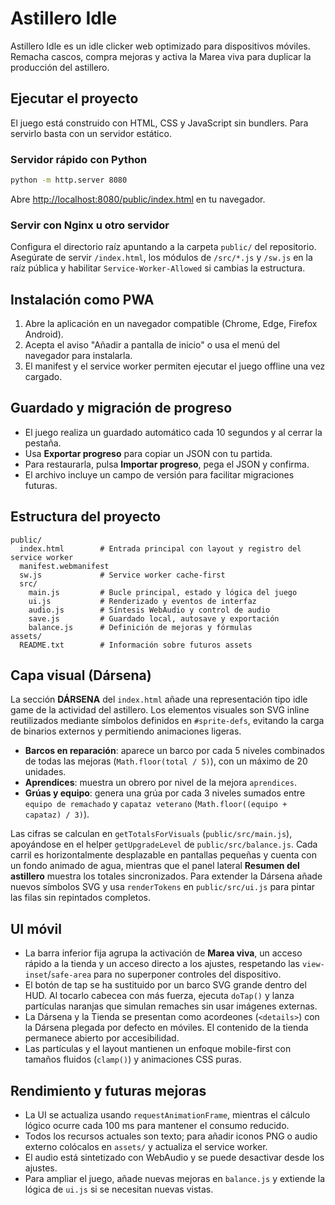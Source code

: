 # Astillero Idle

Astillero Idle es un idle clicker web optimizado para dispositivos móviles. Remacha cascos, compra mejoras y activa la Marea viva para duplicar la producción del astillero.

## Ejecutar el proyecto

El juego está construido con HTML, CSS y JavaScript sin bundlers. Para servirlo basta con un servidor estático.

### Servidor rápido con Python

```bash
python -m http.server 8080
```

Abre <http://localhost:8080/public/index.html> en tu navegador.

### Servir con Nginx u otro servidor

Configura el directorio raíz apuntando a la carpeta `public/` del repositorio. Asegúrate de servir `/index.html`, los módulos de `/src/*.js` y `/sw.js` en la raíz pública y habilitar `Service-Worker-Allowed` si cambias la estructura.

## Instalación como PWA

1. Abre la aplicación en un navegador compatible (Chrome, Edge, Firefox Android).
2. Acepta el aviso "Añadir a pantalla de inicio" o usa el menú del navegador para instalarla.
3. El manifest y el service worker permiten ejecutar el juego offline una vez cargado.

## Guardado y migración de progreso

- El juego realiza un guardado automático cada 10 segundos y al cerrar la pestaña.
- Usa **Exportar progreso** para copiar un JSON con tu partida.
- Para restaurarla, pulsa **Importar progreso**, pega el JSON y confirma.
- El archivo incluye un campo de versión para facilitar migraciones futuras.

## Estructura del proyecto

```
public/
  index.html        # Entrada principal con layout y registro del service worker
  manifest.webmanifest
  sw.js             # Service worker cache-first
  src/
    main.js         # Bucle principal, estado y lógica del juego
    ui.js           # Renderizado y eventos de interfaz
    audio.js        # Síntesis WebAudio y control de audio
    save.js         # Guardado local, autosave y exportación
    balance.js      # Definición de mejoras y fórmulas
assets/
  README.txt        # Información sobre futuros assets
```

## Capa visual (Dársena)

La sección **DÁRSENA** del `index.html` añade una representación tipo idle game de la actividad del astillero. Los elementos visuales son SVG inline reutilizados mediante símbolos definidos en `#sprite-defs`, evitando la carga de binarios externos y permitiendo animaciones ligeras.

- **Barcos en reparación**: aparece un barco por cada 5 niveles combinados de todas las mejoras (`Math.floor(total / 5)`), con un máximo de 20 unidades.
- **Aprendices**: muestra un obrero por nivel de la mejora `aprendices`.
- **Grúas y equipo**: genera una grúa por cada 3 niveles sumados entre `equipo de remachado` y `capataz veterano` (`Math.floor((equipo + capataz) / 3)`).

Las cifras se calculan en `getTotalsForVisuals` (`public/src/main.js`), apoyándose en el helper `getUpgradeLevel` de `public/src/balance.js`. Cada carril es horizontalmente desplazable en pantallas pequeñas y cuenta con un fondo animado de agua, mientras que el panel lateral **Resumen del astillero** muestra los totales sincronizados. Para extender la Dársena añade nuevos símbolos SVG y usa `renderTokens` en `public/src/ui.js` para pintar las filas sin repintados completos.

## UI móvil

- La barra inferior fija agrupa la activación de **Marea viva**, un acceso rápido a la tienda y un acceso directo a los ajustes, respetando las `view-inset`/`safe-area` para no superponer controles del dispositivo.
- El botón de tap se ha sustituido por un barco SVG grande dentro del HUD. Al tocarlo cabecea con más fuerza, ejecuta `doTap()` y lanza partículas naranjas que simulan remaches sin usar imágenes externas.
- La Dársena y la Tienda se presentan como acordeones (`<details>`) con la Dársena plegada por defecto en móviles. El contenido de la tienda permanece abierto por accesibilidad.
- Las partículas y el layout mantienen un enfoque mobile-first con tamaños fluidos (`clamp()`) y animaciones CSS puras.

## Rendimiento y futuras mejoras

- La UI se actualiza usando `requestAnimationFrame`, mientras el cálculo lógico ocurre cada 100 ms para mantener el consumo reducido.
- Todos los recursos actuales son texto; para añadir iconos PNG o audio externo colócalos en `assets/` y actualiza el service worker.
- El audio está sintetizado con WebAudio y se puede desactivar desde los ajustes.
- Para ampliar el juego, añade nuevas mejoras en `balance.js` y extiende la lógica de `ui.js` si se necesitan nuevas vistas.
